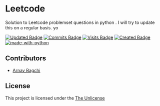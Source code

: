 # Leetcode
Solution to Leetcode problemset questions in python . I will try to update this on a regular basis. yo

[![Updated Badge](https://badges.pufler.dev/updated/thewires2/Leetcode?color=purple)](https://badges.pufler.dev)
[![Commits Badge](https://badges.pufler.dev/commits/monthly/thewires2?color=yellow)](https://badges.pufler.dev)
[![Visits Badge](https://badges.pufler.dev/visits/thewires2/Leetcode?color=red)](https://badges.pufler.dev)
[![Created Badge](https://badges.pufler.dev/created/thewires2/Leetcode?color=blue)](https://badges.pufler.dev)
[![made-with-python](https://img.shields.io/badge/Made%20with-Python-1f425f.svg)](https://www.python.org/)

<!--
Readme
-->



## Contributors 
* [Arnav Bagchi](https://github.com/thewires2) 	

## License

This project is licensed under the [The Unlicense](https://choosealicense.com/licenses/unlicense/#)

